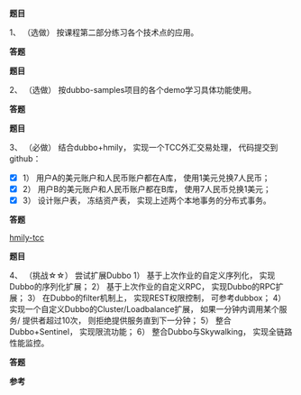 **题目**

1、 （选做） 按课程第二部分练习各个技术点的应用。

**答题**

**题目**

2、 （选做） 按dubbo-samples项目的各个demo学习具体功能使用。

**答题**

**题目**

3、 （必做） 结合dubbo+hmily， 实现一个TCC外汇交易处理， 代码提交到github：

- [x] 1） 用户A的美元账户和人民币账户都在A库， 使用1美元兑换7人民币；
- [x] 2） 用户B的美元账户和人民币账户都在B库， 使用7人民币兑换1美元；
- [x] 3） 设计账户表， 冻结资产表， 实现上述两个本地事务的分布式事务。

**答题**

[hmily-tcc](https://github.com/Rookie45/JAVA-000/tree/main/Week_09/hmily-tcc)

**题目**

4、 （挑战☆☆） 尝试扩展Dubbo
1） 基于上次作业的自定义序列化， 实现Dubbo的序列化扩展；
2） 基于上次作业的自定义RPC， 实现Dubbo的RPC扩展；
3） 在Dubbo的filter机制上， 实现REST权限控制， 可参考dubbox；
4） 实现一个自定义Dubbo的Cluster/Loadbalance扩展， 如果一分钟内调用某个服务/
提供者超过10次， 则拒绝提供服务直到下一分钟；
5） 整合Dubbo+Sentinel， 实现限流功能；
6） 整合Dubbo与Skywalking， 实现全链路性能监控。  

**答题**


**参考**
